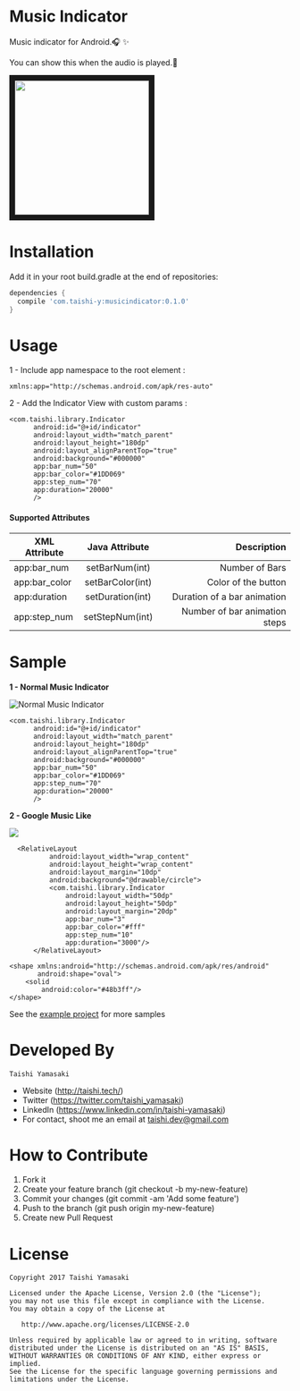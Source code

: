 # Music Indicator
<!-- [![Android Arsenal](https://img.shields.io/badge/Android%20Arsenal-FlipProgressDialog-brightgreen.svg?style=flat)](https://android-arsenal.com/details/1/5054)
[ ![Download](https://api.bintray.com/packages/taishi-y/maven/flipprogressdialog/images/download.svg) ](https://bintray.com/taishi-y/maven/flipprogressdialog/_latestVersion)
[![License](https://img.shields.io/badge/License-Apache%202.0-blue.svg)](https://opensource.org/licenses/Apache-2.0) -->

Music indicator for Android.🎧 ✨

You can show this when the audio is played.🎵

<img src="https://github.com/Taishi-Y/MusicIndicator/blob/master/art/samplegif.gif?raw=true"
alt="" width="240" border="10" />

Installation
============
Add it in your root build.gradle at the end of repositories:
```gradle
dependencies {
  compile 'com.taishi-y:musicindicator:0.1.0'
}
```

Usage
=====

1 - Include app namespace to the root element :

	xmlns:app="http://schemas.android.com/apk/res-auto"

2 - Add the Indicator View with custom params :

```
<com.taishi.library.Indicator
      android:id="@+id/indicator"
      android:layout_width="match_parent"
      android:layout_height="180dp"
      android:layout_alignParentTop="true"
      android:background="#000000"
      app:bar_num="50"
      app:bar_color="#1DD069"
      app:step_num="70"
      app:duration="20000"
      />
```

####  Supported Attributes

| XML Attribute        | Java Attribute           | Description  |
| ------------- |:-------------:| -----:|
| app:bar_num      | setBarNum(int)     | Number of Bars |
| app:bar_color     | setBarColor(int)      |  Color of the button |
| app:duration | setDuration(int)      |    Duration of a bar animation |
| app:step_num | setStepNum(int)      |    Number of bar animation steps|




Sample
=====

**1 - Normal Music Indicator**

![Normal Music Indicator ](https://github.com/Taishi-Y/MusicIndicator/blob/master/art/circlenormal.gif?raw=true)

```
<com.taishi.library.Indicator
      android:id="@+id/indicator"
      android:layout_width="match_parent"
      android:layout_height="180dp"
      android:layout_alignParentTop="true"
      android:background="#000000"
      app:bar_num="50"
      app:bar_color="#1DD069"
      app:step_num="70"
      app:duration="20000"
      />
```

**2 - Google Music Like**

![](https://github.com/Taishi-Y/MusicIndicator/blob/master/art/circlesample.gif?raw=true)

```
  <RelativeLayout
          android:layout_width="wrap_content"
          android:layout_height="wrap_content"
          android:layout_margin="10dp"
          android:background="@drawable/circle">
          <com.taishi.library.Indicator
              android:layout_width="50dp"
              android:layout_height="50dp"
              android:layout_margin="20dp"
              app:bar_num="3"
              app:bar_color="#fff"
              app:step_num="10"
              app:duration="3000"/>
      </RelativeLayout>
```

```
<shape xmlns:android="http://schemas.android.com/apk/res/android"
       android:shape="oval">
    <solid
        android:color="#48b3ff"/>
</shape>
```

See the [example project](https://github.com/Taishi-Y/MusicIndicator/tree/master/app) for more samples




Developed By
============
```
Taishi Yamasaki
```
- Website (http://taishi.tech/)
- Twitter (https://twitter.com/taishi_yamasaki)
- LinkedIn (https://www.linkedin.com/in/taishi-yamasaki)
- For contact, shoot me an email at <taishi.dev@gmail.com>

# How to Contribute
1. Fork it
2. Create your feature branch (git checkout -b my-new-feature)
3. Commit your changes (git commit -am 'Add some feature')
4. Push to the branch (git push origin my-new-feature)
5. Create new Pull Request

# License

    Copyright 2017 Taishi Yamasaki

    Licensed under the Apache License, Version 2.0 (the "License");
    you may not use this file except in compliance with the License.
    You may obtain a copy of the License at

       http://www.apache.org/licenses/LICENSE-2.0

    Unless required by applicable law or agreed to in writing, software
    distributed under the License is distributed on an "AS IS" BASIS,
    WITHOUT WARRANTIES OR CONDITIONS OF ANY KIND, either express or implied.
    See the License for the specific language governing permissions and
    limitations under the License.
